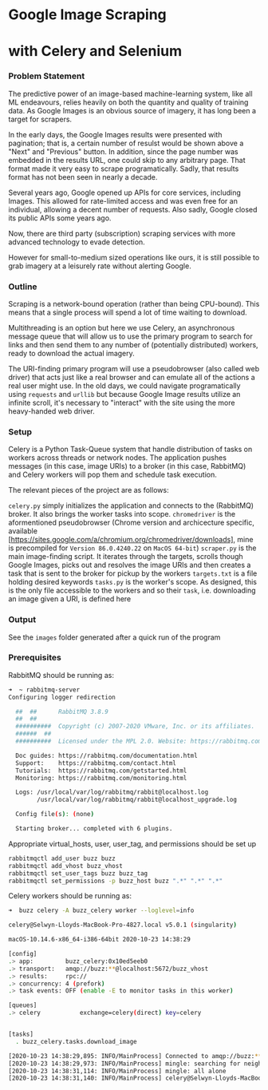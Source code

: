 # Google Image Scraping 
# with Celery and Selenium

### Problem Statement
The predictive power of an image-based machine-learning system, like all ML endeavours, relies heavily on both the quantity and quality of training data. As Google Images is an obvious source of imagery, it has long been a target for scrapers.

In the early days, the Google Images results were presented with pagination; that is, a certain number of resulst would be shown above a "Next" and "Previous" button. In addition, since the page number was embedded in the results URL, one could skip to any arbitrary page. That format made it very easy to scrape programatically. Sadly, that results format has not been seen in nearly a decade.

Several years ago, Google opened up APIs for core services, including Images. This allowed for rate-limited access and was even free for an individual, allowing a decent number of requests. Also sadly, Google closed its public APIs some years ago.

Now, there are third party (subscription) scraping services with more advanced technology to evade detection. 

However for small-to-medium sized operations like ours, it is still possible to grab imagery at a leisurely rate without alerting Google.

### Outline
Scraping is a network-bound operation (rather than being CPU-bound). This means that a single process will spend a lot of time waiting to download. 

Multithreading is an option but here we use Celery, an asynchronous message queue that will allow us to use the primary program to search for links and then send them to any number of (potentially distributed) workers, ready to download the actual imagery.

The URI-finding primary program will use a pseudobrowser (also called web driver) that acts just like a real browser and can emulate all of the actions a real user might use. In the old days, we could navigate programatically using `requests` and `urllib` but because Google Image results utilize an infinite scroll, it's necessary to "interact" with the site using the more heavy-handed web driver. 

### Setup
Celery is a Python Task-Queue system that handle distribution of tasks on workers across threads or network nodes. The application pushes messages (in this case, image URIs) to a broker (in this case, RabbitMQ) and Celery workers will pop them and schedule task execution.

The relevant pieces of the project are as follows:

`celery.py` simply initializes the application and connects to the (RabbitMQ) broker. It also brings the worker tasks into scope.
`chromedriver` is the aformentioned pseudobrowser (Chrome version and archicecture specific, available [https://sites.google.com/a/chromium.org/chromedriver/downloads], mine is precompiled for `Version 86.0.4240.22` on `MacOS 64-bit`)
`scraper.py` is the main image-finding script. It iterates through the targets, scrolls though Google Images, picks out and resolves the image URIs and then creates a task that is sent to the broker for pickup by the workers
`targets.txt` is a file holding desired keywords
`tasks.py` is the worker's scope. As designed, this is the only file accessible to the workers and so their `task`, i.e. downloading an image given a URI, is defined here

### Output
See the `images` folder generated after a quick run of the program

### Prerequisites
RabbitMQ should be running as:

```bash
➜  ~ rabbitmq-server
Configuring logger redirection

  ##  ##      RabbitMQ 3.8.9
  ##  ##
  ##########  Copyright (c) 2007-2020 VMware, Inc. or its affiliates.
  ######  ##
  ##########  Licensed under the MPL 2.0. Website: https://rabbitmq.com

  Doc guides: https://rabbitmq.com/documentation.html
  Support:    https://rabbitmq.com/contact.html
  Tutorials:  https://rabbitmq.com/getstarted.html
  Monitoring: https://rabbitmq.com/monitoring.html

  Logs: /usr/local/var/log/rabbitmq/rabbit@localhost.log
        /usr/local/var/log/rabbitmq/rabbit@localhost_upgrade.log

  Config file(s): (none)

  Starting broker... completed with 6 plugins.
```

Appropriate virtual_hosts, user, user_tag, and permissions should be set up

```bash
rabbitmqctl add_user buzz buzz
rabbitmqctl add_vhost buzz_vhost
rabbitmqctl set_user_tags buzz buzz_tag
rabbitmqctl set_permissions -p buzz_host buzz ".*" ".*" ".*"
```

Celery workers should be running as:

```bash
➜  buzz celery -A buzz_celery worker --loglevel=info

celery@Selwyn-Lloyds-MacBook-Pro-4827.local v5.0.1 (singularity)

macOS-10.14.6-x86_64-i386-64bit 2020-10-23 14:38:29

[config]
.> app:         buzz_celery:0x10ed5eeb0
.> transport:   amqp://buzz:**@localhost:5672/buzz_vhost
.> results:     rpc://
.> concurrency: 4 (prefork)
.> task events: OFF (enable -E to monitor tasks in this worker)

[queues]
.> celery           exchange=celery(direct) key=celery


[tasks]
  . buzz_celery.tasks.download_image

[2020-10-23 14:38:29,895: INFO/MainProcess] Connected to amqp://buzz:**@127.0.0.1:5672/buzz_vhost
[2020-10-23 14:38:29,973: INFO/MainProcess] mingle: searching for neighbors
[2020-10-23 14:38:31,114: INFO/MainProcess] mingle: all alone
[2020-10-23 14:38:31,140: INFO/MainProcess] celery@Selwyn-Lloyds-MacBook-Pro-4827.local ready.
```
